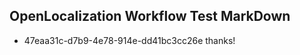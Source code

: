 ## OpenLocalization Workflow Test MarkDown
* 47eaa31c-d7b9-4e78-914e-dd41bc3cc26e thanks!

<!--HONumber=Jul16_HO2-->


